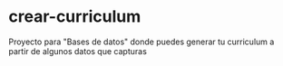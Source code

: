 crear-curriculum
================

Proyecto para "Bases de datos" donde puedes generar tu curriculum a partir de algunos datos que capturas